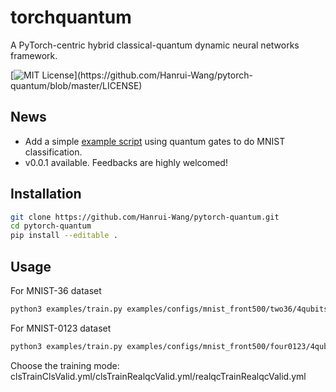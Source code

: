 # torchquantum
A PyTorch-centric hybrid classical-quantum dynamic neural networks framework.

[![MIT License](https://img.shields.io/apm/l/atomic-design-ui.svg?)](https://github.com/Hanrui-Wang/pytorch-quantum/blob/master/LICENSE)

## News
- Add a simple [example script](./mnist_example.py) using quantum gates to do MNIST 
  classification.
- v0.0.1 available. Feedbacks are highly welcomed!

## Installation
```bash
git clone https://github.com/Hanrui-Wang/pytorch-quantum.git
cd pytorch-quantum
pip install --editable .
```

## Usage
For MNIST-36 dataset
```bash
python3 examples/train.py examples/configs/mnist_front500/two36/4qubits/train/noaddnoise/nonorm/seth_0/n1b1/ibmq_manila/realqcTrainRealqcValid.yml --gpu=4
```
For MNIST-0123 dataset
```bash
python3 examples/train.py examples/configs/mnist_front500/four0123/4qubits/train/noaddnoise/nonorm/seth_0/n1b3/ibmq_manila/realqcTrainRealqcValid.yml --gpu=5
```
Choose the training mode: clsTrainClsValid.yml/clsTrainRealqcValid.yml/realqcTrainRealqcValid.yml